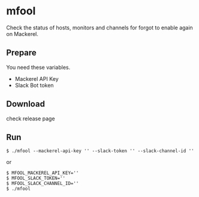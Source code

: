 mfool
=====
Check the status of hosts, monitors and channels for forgot to enable again on Mackerel.

Prepare
-------
You need these variables.

- Mackerel API Key
- Slack Bot token

Download
--------
check release page

Run
---
```
$ ./mfool --mackerel-api-key '' --slack-token '' --slack-channel-id '' 
```

or

```
$ MFOOL_MACKEREL_API_KEY=''
$ MFOOL_SLACK_TOKEN=''
$ MFOOL_SLACK_CHANNEL_ID=''
$ ./mfool
```